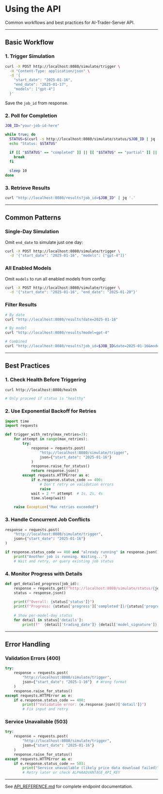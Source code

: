 # Using the API

Common workflows and best practices for AI-Trader-Server API.

---

## Basic Workflow

### 1. Trigger Simulation

```bash
curl -X POST http://localhost:8080/simulate/trigger \
  -H "Content-Type: application/json" \
  -d '{
    "start_date": "2025-01-16",
    "end_date": "2025-01-17",
    "models": ["gpt-4"]
  }'
```

Save the `job_id` from response.

### 2. Poll for Completion

```bash
JOB_ID="your-job-id-here"

while true; do
  STATUS=$(curl -s http://localhost:8080/simulate/status/$JOB_ID | jq -r '.status')
  echo "Status: $STATUS"
  
  if [[ "$STATUS" == "completed" ]] || [[ "$STATUS" == "partial" ]] || [[ "$STATUS" == "failed" ]]; then
    break
  fi
  
  sleep 10
done
```

### 3. Retrieve Results

```bash
curl "http://localhost:8080/results?job_id=$JOB_ID" | jq '.'
```

---

## Common Patterns

### Single-Day Simulation

Omit `end_date` to simulate just one day:

```bash
curl -X POST http://localhost:8080/simulate/trigger \
  -d '{"start_date": "2025-01-16", "models": ["gpt-4"]}'
```

### All Enabled Models

Omit `models` to run all enabled models from config:

```bash
curl -X POST http://localhost:8080/simulate/trigger \
  -d '{"start_date": "2025-01-16", "end_date": "2025-01-20"}'
```

### Filter Results

```bash
# By date
curl "http://localhost:8080/results?date=2025-01-16"

# By model
curl "http://localhost:8080/results?model=gpt-4"

# Combined
curl "http://localhost:8080/results?job_id=$JOB_ID&date=2025-01-16&model=gpt-4"
```

---

## Best Practices

### 1. Check Health Before Triggering

```bash
curl http://localhost:8080/health

# Only proceed if status is "healthy"
```

### 2. Use Exponential Backoff for Retries

```python
import time
import requests

def trigger_with_retry(max_retries=3):
    for attempt in range(max_retries):
        try:
            response = requests.post(
                "http://localhost:8080/simulate/trigger",
                json={"start_date": "2025-01-16"}
            )
            response.raise_for_status()
            return response.json()
        except requests.HTTPError as e:
            if e.response.status_code == 400:
                # Don't retry on validation errors
                raise
            wait = 2 ** attempt  # 1s, 2s, 4s
            time.sleep(wait)
    
    raise Exception("Max retries exceeded")
```

### 3. Handle Concurrent Job Conflicts

```python
response = requests.post(
    "http://localhost:8080/simulate/trigger",
    json={"start_date": "2025-01-16"}
)

if response.status_code == 400 and "already running" in response.json()["detail"]:
    print("Another job is running. Waiting...")
    # Wait and retry, or query existing job status
```

### 4. Monitor Progress with Details

```python
def get_detailed_progress(job_id):
    response = requests.get(f"http://localhost:8080/simulate/status/{job_id}")
    status = response.json()
    
    print(f"Overall: {status['status']}")
    print(f"Progress: {status['progress']['completed']}/{status['progress']['total_model_days']}")
    
    # Show per-model-day status
    for detail in status['details']:
        print(f"  {detail['trading_date']} {detail['model_signature']}: {detail['status']}")
```

---

## Error Handling

### Validation Errors (400)

```python
try:
    response = requests.post(
        "http://localhost:8080/simulate/trigger",
        json={"start_date": "2025-1-16"}  # Wrong format
    )
    response.raise_for_status()
except requests.HTTPError as e:
    if e.response.status_code == 400:
        print(f"Validation error: {e.response.json()['detail']}")
        # Fix input and retry
```

### Service Unavailable (503)

```python
try:
    response = requests.post(
        "http://localhost:8080/simulate/trigger",
        json={"start_date": "2025-01-16"}
    )
    response.raise_for_status()
except requests.HTTPError as e:
    if e.response.status_code == 503:
        print("Service unavailable (likely price data download failed)")
        # Retry later or check ALPHAADVANTAGE_API_KEY
```

---

See [API_REFERENCE.md](../../API_REFERENCE.md) for complete endpoint documentation.
